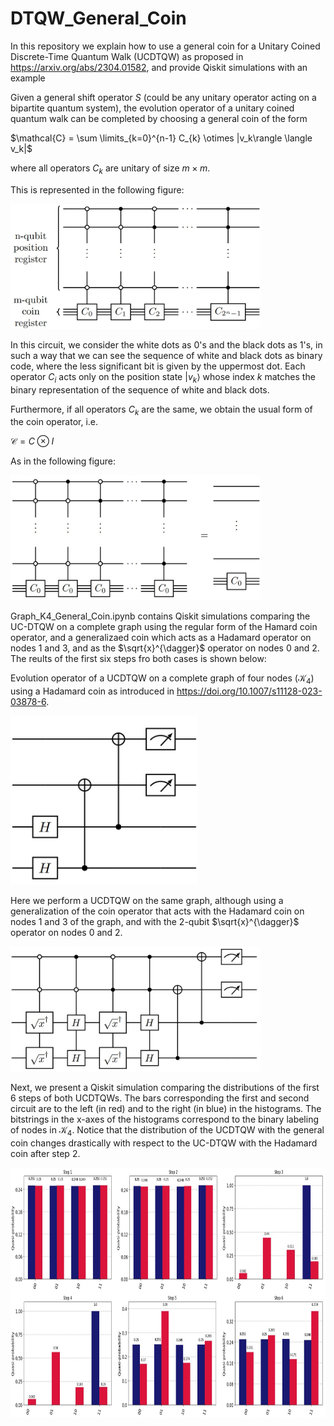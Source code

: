 # DTQW_General_Coin
In this repository we explain how to use a general coin for a Unitary Coined Discrete-Time Quantum Walk (UCDTQW) as proposed in https://arxiv.org/abs/2304.01582, and provide Qiskit simulations with an example

Given a general shift operator $S$ (could be any unitary operator acting on a bipartite quantum system), the evolution operator of a unitary coined quantum walk can be completed by choosing a general coin of the form

$\mathcal{C} = \sum \limits_{k=0}^{n-1} C_{k} \otimes |v_k\rangle \langle v_k|$

where all operators $C_k$ are unitary of size $m \times m$. 

This is represented in the following figure:

<img src="https://github.com/allanwing-qc/DTQW_General_Coin/blob/main/General_Coin_Circuit.jpg?raw=true" width="400" height="200">

In this circuit, we consider the white dots as 0's and the black dots as 1's, in such a way that we can see the sequence of white and black dots as binary code, where the less significant bit is given by the uppermost dot. Each operator $C_i$ acts only on the position state $|v_k\rangle$ whose index $k$ matches the binary representation of the sequence of white and black dots.

Furthermore, if all operators $C_k$ are the same, we obtain the usual form of the coin operator, i.e.

$\mathcal{C} = C \otimes I$

As in the following figure:

<img src="https://github.com/allanwing-qc/DTQW_General_Coin/blob/main/Reduction_to_usual_coin.jpg?raw=true" width="400" height="200">

Graph_K4_General_Coin.ipynb contains Qiskit simulations comparing the UC-DTQW on a complete graph using the regular form of the Hamard coin operator, and a generalizaed coin which acts as a Hadamard operator on nodes 1 and 3, and as the $\sqrt{x}^{\dagger}$ operator on nodes 0 and 2. The reults of the first six steps fro both cases is shown below: 

Evolution operator of a UCDTQW on a complete graph of four nodes ($\mathcal{K}_4$) using a Hadamard coin as introduced in 
https://doi.org/10.1007/s11128-023-03878-6.

<img src="https://github.com/allanwing-qc/DTQW_General_Coin/blob/main/Fig8a.jpg?raw=true" width="300" height="270">

Here we perform a UCDTQW on the same graph, although using a generalization of the coin operator that acts with the Hadamard coin on nodes 1 and 3 of the graph, and with the 2-qubit $\sqrt{x}^{\dagger}$ operator on nodes 0 and 2.

<img src="https://github.com/allanwing-qc/DTQW_General_Coin/blob/main/Fig8b.jpg?raw=true" width="400" height="200">

Next, we present a Qiskit simulation comparing the distributions of the first 6 steps of both UCDTQWs. The bars corresponding the first and second circuit are to the left (in red) and to the right (in blue) in the histograms. The bitstrings in the x-axes of the histograms correspond to the binary labeling of nodes in $\mathcal{K}_4$. Notice that the distribution of the UCDTQW with the general coin changes drastically with respect to the UC-DTQW with the Hadamard coin after step 2.

<img src="https://github.com/allanwing-qc/DTQW_General_Coin/blob/main/Fig8c.jpg?raw=true" width="800" height="400">




